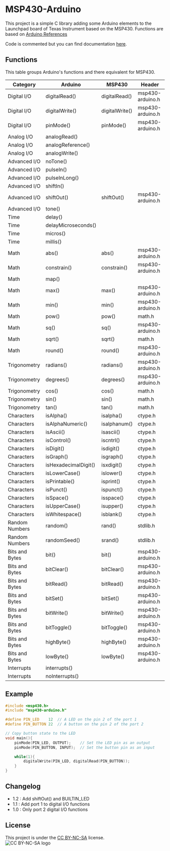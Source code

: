 # MSP430-Arduino

This project is a simple C library adding some Arduino elements to the Launchpad board of Texas Instrument based on the MSP430.
Functions are based on [Arduino References](https://www.arduino.cc/reference/en/)

Code is commented but you can find documentation [here](./msp430-arduino.pdf).


## Functions
This table groups Arduino's functions and there equivalent for MSP430.

| Category       | Arduino              | MSP430         | Header           |
| -------------- | -------------------- | -------------- | ---------------- |
| Digital I/O    | digitalRead()        | digitalRead()  | msp430-arduino.h |
| Digital I/O    | digitalWrite()       | digitalWrite() | msp430-arduino.h |
| Digital I/O    | pinMode()            | pinMode()      | msp430-arduino.h |
| Analog I/O     | analogRead()         |                |                  |
| Analog I/O     | analogReference()    |                |                  |
| Analog I/O     | analogWrite()        |                |                  |
| Advanced I/O   | noTone()             |                |                  |
| Advanced I/O   | pulseIn()            |                |                  |
| Advanced I/O   | pulseInLong()        |                |                  |
| Advanced I/O   | shiftIn()            |                |                  |
| Advanced I/O   | shiftOut()           | shiftOut()     | msp430-arduino.h |
| Advanced I/O   | tone()               |                |                  |
| Time           | delay()              |                |                  |
| Time           | delayMicroseconds()  |                |                  |
| Time           | micros()             |                |                  |
| Time           | millis()             |                |                  |
| Math           | abs()                | abs()          | msp430-arduino.h |
| Math           | constrain()          | constrain()    | msp430-arduino.h |
| Math           | map()                |                |                  |
| Math           | max()                | max()          | msp430-arduino.h |
| Math           | min()                | min()          | msp430-arduino.h |
| Math           | pow()                | pow()          | math.h           |
| Math           | sq()                 | sq()           | msp430-arduino.h |
| Math           | sqrt()               | sqrt()         | math.h           |
| Math           | round()              | round()        | msp430-arduino.h |
| Trigonometry   | radians()            | radians()      | msp430-arduino.h |
| Trigonometry   | degrees()            | degrees()      | msp430-arduino.h |
| Trigonometry   | cos()                | cos()          | math.h           |
| Trigonometry   | sin()                | sin()          | math.h           |
| Trigonometry   | tan()                | tan()          | math.h           |
| Characters     | isAlpha()            | isalpha()      | ctype.h          |
| Characters     | isAlphaNumeric()     | isalphanum()   | ctype.h          |
| Characters     | isAscii()            | isascii()      | ctype.h          |
| Characters     | isControl()          | iscntrl()      | ctype.h          |
| Characters     | isDigit()            | isdigit()      | ctype.h          |
| Characters     | isGraph()            | isgraph()      | ctype.h          |
| Characters     | isHexadecimalDigit() | isxdigit()     | ctype.h          |
| Characters     | isLowerCase()        | islower()      | ctype.h          |
| Characters     | isPrintable()        | isprint()      | ctype.h          |
| Characters     | isPunct()            | ispunct()      | ctype.h          |
| Characters     | isSpace()            | isspace()      | ctype.h          |
| Characters     | isUpperCase()        | isupper()      | ctype.h          |
| Characters     | isWhitespace()       | isblank()      | ctype.h          |
| Random Numbers | random()             | rand()         | stdlib.h         |
| Random Numbers | randomSeed()         | srand()        | stdlib.h         |
| Bits and Bytes | bit()                | bit()          | msp430-arduino.h |
| Bits and Bytes | bitClear()           | bitClear()     | msp430-arduino.h |
| Bits and Bytes | bitRead()            | bitRead()      | msp430-arduino.h |
| Bits and Bytes | bitSet()             | bitSet()       | msp430-arduino.h |
| Bits and Bytes | bitWrite()           | bitWrite()     | msp430-arduino.h |
| Bits and Bytes | bitToggle()          | bitToggle()    | msp430-arduino.h |
| Bits and Bytes | highByte()           | highByte()     | msp430-arduino.h |
| Bits and Bytes | lowByte()            | lowByte()      | msp430-arduino.h |
| Interrupts     | interrupts()         |                |                  |
| Interrupts     | noInterrupts()       |                |                  |


## Example
```c
#include <msp430.h>
#include "msp430-arduino.h"

#define PIN_LED    12  // A LED on the pin 2 of the port 1
#define PIN_BUTTON 22  // A button on the pin 2 of the port 2

// Copy button state to the LED
void main(){
    pinMode(PIN_LED, OUTPUT);    // Set the LED pin as an output
    pinMode(PIN_BUTTON, INPUT);  // Set the button pin as an input

    while(1){
        digitalWrite(PIN_LED, digitalRead(PIN_BUTTON));
    }
}
```


## Changelog
* 1.2 : Add shiftOut() and BUILTIN_LED
* 1.1 : Add port 1 to digital I/O functions
* 1.0 : Only port 2 digital I/O functions


## License
This project is under the [CC BY-NC-SA](https://creativecommons.org/licenses/by-nc-sa/4.0/) license.  
![CC BY-NC-SA logo](https://licensebuttons.net/l/by-nc-sa/4.0/88x31.png)
